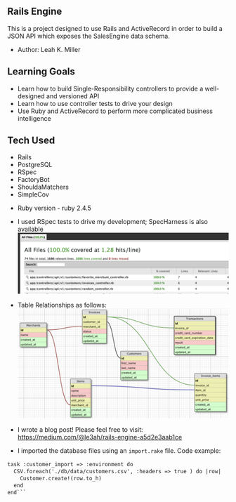 ## Rails Engine
This is a project designed to use Rails and ActiveRecord in order to build a JSON API which exposes the SalesEngine data schema.

* Author: Leah K. Miller

## Learning Goals
- Learn how to build Single-Responsibility controllers to provide a well-designed and versioned API
- Learn how to use controller tests to drive your design
- Use Ruby and ActiveRecord to perform more complicated business intelligence

## Tech Used
- Rails
- PostgreSQL
- RSpec
- FactoryBot
- ShouldaMatchers
- SimpleCov


* Ruby version - ruby 2.4.5

* I used RSpec tests to drive my development; SpecHarness is also available
![testing](simplecov.png)

* Table Relationships as follows:
![schema](railsschema.png)

* I wrote a blog post!
Please feel free to visit: https://medium.com/@le3ah/rails-engine-a5d2e3aab1ce

* I imported the database files using an `import.rake` file.  Code example:
```desc "Imports a CSV of all entities"
task :customer_import => :environment do
  CSV.foreach('./db/data/customers.csv', :headers => true ) do |row|
    Customer.create!(row.to_h)
  end
end```
